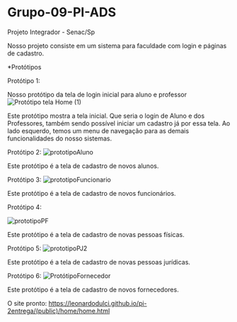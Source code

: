 # Grupo-09-PI-ADS

Projeto Integrador - Senac/Sp

Nosso projeto consiste em um sistema para faculdade com login e páginas de cadastro.

*Protótipos

Protótipo 1:

Nosso protótipo da tela de login inicial para aluno e professor
![Protótipo tela Home (1)](https://github.com/PauloAnnes/Grupo-09-PI-ADS/assets/117777037/6c986d9a-d663-499c-aaed-ff351f24cd98)

Este protótipo mostra a tela inicial. Que seria o login de Aluno e dos Professores, também sendo possível iniciar um cadastro já por essa tela.
Ao lado esquerdo, temos um menu de navegação para as demais funcionalidades do nosso sistemas.

Protótipo 2:
![prototipoAluno](https://github.com/PauloAnnes/Grupo-09-PI-ADS/assets/117777037/69f405db-fbcd-481b-b7af-bac91912e796)

Este protótipo é a tela de cadastro de novos alunos.

Protótipo 3:
![prototipoFuncionario](https://github.com/PauloAnnes/Grupo-09-PI-ADS/assets/117777037/e74266b1-d553-4d06-b372-f97a9b7d19da)

Este protótipo é a tela de cadastro de novos funcionários.

Protótipo 4:

![prototipoPF](https://github.com/PauloAnnes/Grupo-09-PI-ADS/assets/117777037/023db022-0bdb-4a7c-aeb6-62ec773c10e6)

Este protótipo é a tela de cadastro de novas pessoas físicas.

Protótipo 5:
![prototipoPJ2](https://github.com/PauloAnnes/Grupo-09-PI-ADS/assets/117777037/7ebb7c09-da60-400b-9deb-5d34724e993e)

Este protótipo é a tela de cadastro de novas pessoas jurídicas.

Protótipo 6:
![ProtótipoFornecedor](https://github.com/PauloAnnes/Grupo-09-PI-ADS/assets/117777037/07a668a1-29f7-49bc-b904-bae94309a981)

Este protótipo é a tela de cadastro de novos fornecedores.



O site pronto:
https://leonardodulci.github.io/pi-2entrega/(public)/home/home.html

